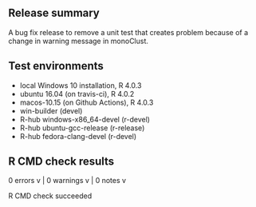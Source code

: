 ## Release summary
A bug fix release to remove a unit test that creates problem because of a change in warning message in monoClust.

## Test environments
* local Windows 10 installation, R 4.0.3
* ubuntu 16.04 (on travis-ci), R 4.0.2
* macos-10.15 (on Github Actions), R 4.0.3
* win-builder (devel)
* R-hub windows-x86_64-devel (r-devel)
* R-hub ubuntu-gcc-release (r-release)
* R-hub fedora-clang-devel (r-devel)

## R CMD check results

0 errors v | 0 warnings v | 0 notes v

R CMD check succeeded
